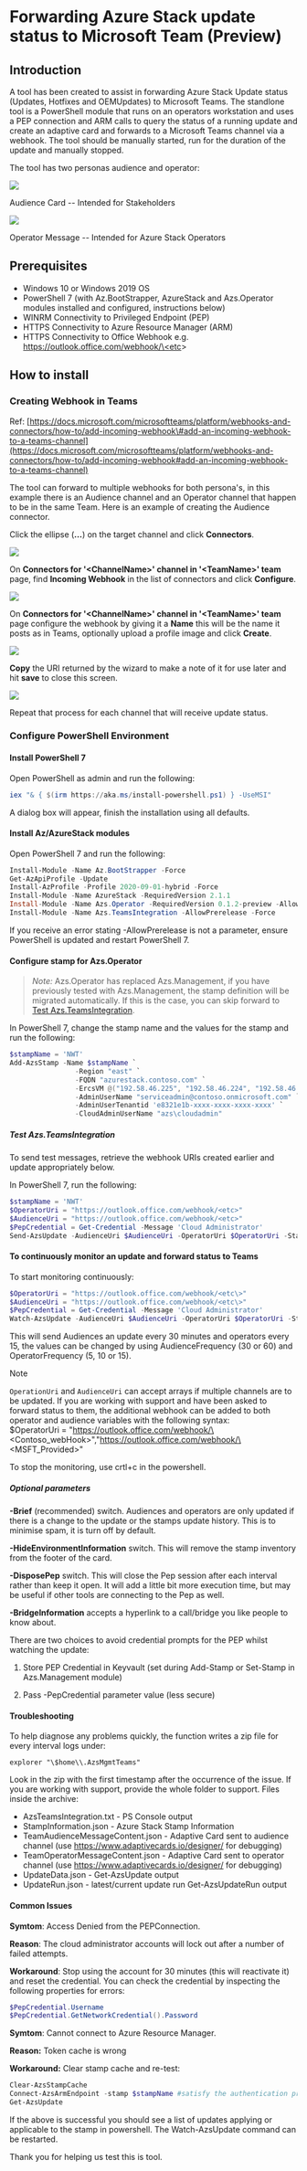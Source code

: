 # Forwarding Azure Stack update status to Microsoft Team (Preview)

## Introduction

A tool has been created to assist in forwarding Azure Stack Update status (Updates, Hotfixes and OEMUpdates) to Microsoft Teams. The standlone tool is a PowerShell module that runs on an operators workstation and uses a PEP connection and ARM calls to query the status of a running update and create an adaptive card and forwards to a Microsoft Teams channel via a webhook.  The tool should be manually started, run for the duration of the update and manually stopped.  

The tool has two personas audience and operator:

![](media/a0c07d8dd7f40f8e12d99329e919a942.png)

Audience Card -- Intended for Stakeholders

![](media/54c48a2674900954d706c95cb2c56917.png)

Operator Message -- Intended for Azure Stack Operators

## Prerequisites

-   Windows 10 or Windows 2019 OS 
-   PowerShell 7 (with Az.BootStrapper, AzureStack and Azs.Operator modules installed and configured, instructions below)
-   WINRM Connectivity to Privileged Endpoint (PEP)
-   HTTPS Connectivity to Azure Resource Manager (ARM)
-   HTTPS Connectivity to Office Webhook e.g. [https://outlook.office.com/webhook/\<etc](https://outlook.office.com/webhook/%3cetc)\>

## How to install

### Creating Webhook in Teams

Ref: [https://docs.microsoft.com/microsoftteams/platform/webhooks-and-connectors/how-to/add-incoming-webhook\#add-an-incoming-webhook-to-a-teams-channel](https://docs.microsoft.com/microsoftteams/platform/webhooks-and-connectors/how-to/add-incoming-webhook#add-an-incoming-webhook-to-a-teams-channel)

The tool can forward to multiple webhooks for both persona's, in this example there is an Audience channel and an Operator channel that happen to be in the same Team. Here is an example of creating the Audience connector.

Click the ellipse (**…**) on the target channel and click **Connectors**.

![](media/1e971e701619226feafc28ec5ad21865.png)

On **Connectors for '\<ChannelName\>' channel in '\<TeamName\>' team** page, find **Incoming Webhook** in the list of connectors and click **Configure**.

![](media/53208febdb3c76719d20f23c4314d2aa.png)

On **Connectors for '\<ChannelName\>' channel in '\<TeamName\>' team** page configure the webhook by giving it a **Name** this will be the name it posts as in Teams, optionally upload a profile image and click **Create**.

![](media/5ed3e976e65edd76f307812127b369cd.png)

**Copy** the URI returned by the wizard to make a note of it for use later and hit **save** to close this screen.

![](media/c3a10236767c535de590bcb757f696da.png)

Repeat that process for each channel that will receive update status.

### Configure PowerShell Environment

#### Install PowerShell 7

Open PowerShell as admin and run the following:

```powershell  
iex "& { $(irm https://aka.ms/install-powershell.ps1) } -UseMSI"
```

A dialog box will appear, finish the installation using all defaults.

#### Install Az/AzureStack modules

Open PowerShell 7 and run the following:

```powershell
Install-Module -Name Az.BootStrapper -Force
Get-AzApiProfile -Update
Install-AzProfile -Profile 2020-09-01-hybrid -Force
Install-Module -Name AzureStack -RequiredVersion 2.1.1
Install-Module -Name Azs.Operator -RequiredVersion 0.1.2-preview -AllowPrerelease -AllowClobber
Install-Module -Name Azs.TeamsIntegration -AllowPrerelease -Force
```

If you receive an error stating -AllowPrerelease is not a parameter, ensure PowerShell is updated and restart PowerShell 7.

#### Configure stamp for Azs.Operator

>   *Note:* Azs.Operator has replaced Azs.Management, if you have previously tested with Azs.Management, the stamp definition will be migrated automatically. If this is the case, you can skip forward to [Test Azs.TeamsIntegration](#_Test_Azs.TeamsIntegration).

In PowerShell 7, change the stamp name and the values for the stamp and run the following:

```powershell
$stampName = 'NWT'
Add-AzsStamp -Name $stampName `
                -Region "east" `
                -FQDN "azurestack.contoso.com" `
                -ErcsVM @("192.58.46.225", "192.58.46.224", "192.58.46.226") `
                -AdminUserName "serviceadmin@contoso.onmicrosoft.com" `
                -AdminUserTenantid 'e8321e1b-xxxx-xxxx-xxxx-xxxx' `
                -CloudAdminUserName "azs\cloudadmin"
```

##### Test Azs.TeamsIntegration

To send test messages, retrieve the webhook URIs created earlier and update appropriately below.

In PowerShell 7, run the following:

```powershell
$stampName = 'NWT'
$OperatorUri = "https://outlook.office.com/webhook/<etc>"
$AudienceUri = "https://outlook.office.com/webhook/<etc>"
$PepCredential = Get-Credential -Message 'Cloud Administrator'
Send-AzsUpdate -AudienceUri $AudienceUri -OperatorUri $OperatorUri -Stamp $stampName -PepCredential $PepCredential
```

#### To continuously monitor an update and forward status to Teams

To start monitoring continuously:

```powershell
$OperatorUri = "https://outlook.office.com/webhook/<etc\>"
$AudienceUri = "https://outlook.office.com/webhook/<etc\>"
$PepCredential = Get-Credential -Message 'Cloud Administrator'
Watch-AzsUpdate -AudienceUri $AudienceUri -OperatorUri $OperatorUri -Stamp $stampName -PepCredential $PepCredential
```

This will send Audiences an update every 30 minutes and operators every 15, the values can be changed by using AudienceFrequency (30 or 60) and OperatorFrequency (5, 10 or 15).

> [!NOTE]
> `OperationUri` and `AudienceUri` can accept arrays if multiple channels are to be updated.
> If you are working with support and have been asked to forward status to them, the additional webhook can be added to both operator and audience variables with the following 
> syntax:  
> $OperatorUri = "https://outlook.office.com/webhook/\<Contoso_webHook\>","https://outlook.office.com/webhook/\<MSFT_Provided\>"

To stop the monitoring, use crtl+c in the powershell.

##### Optional parameters

**-Brief** (recommended) switch. Audiences and operators are only updated if there is a change to the update or the stamps update history. This is to minimise spam, it is turn off by default.

**-HideEnvironmentInformation** switch. This will remove the stamp inventory from the footer of the card.

**-DisposePep** switch. This will close the Pep session after each interval rather than keep it open. It will add a little bit more execution time, but may be useful if other tools are connecting to the Pep as well.

**-BridgeInformation** accepts a hyperlink to a call/bridge you like people to know about.

There are two choices to avoid credential prompts for the PEP whilst watching the update:

1) Store PEP Credential in Keyvault (set during Add-Stamp or Set-Stamp in Azs.Management module)

2) Pass -PepCredential parameter value (less secure)

#### Troubleshooting

To help diagnose any problems quickly, the function writes a zip file for every interval logs under:

`explorer "\$home\\.AzsMgmtTeams"`

Look in the zip with the first timestamp after the occurrence of the issue.  If you are working with support, provide the whole folder to support.
Files inside the archive:
- AzsTeamsIntegration.txt - PS Console output
- StampInformation.json - Azure Stack Stamp Information
- TeamAudienceMessageContent.json - Adaptive Card sent to audience channel (use https://www.adaptivecards.io/designer/ for debugging)
- TeamOperatorMessageContent.json - Adaptive Card sent to operator channel (use https://www.adaptivecards.io/designer/ for debugging)
- UpdateData.json - Get-AzsUpdate output
- UpdateRun.json - latest/current update run Get-AzsUpdateRun output


#### Common Issues

**Symtom**: Access Denied from the PEPConnection.

**Reason**: The cloud administrator accounts will lock out after a number of failed attempts.

**Workaround**: Stop using the account for 30 minutes (this will reactivate it) and reset the credential. You can check the credential by inspecting the following properties for errors:

```powershell
$PepCredential.Username
$PepCredential.GetNetworkCredential().Password 
```

**Symtom**: Cannot connect to Azure Resource Manager.

**Reason:** Token cache is wrong

**Workaround:** Clear stamp cache and re-test:

```powershell
Clear-AzsStampCache
Connect-AzsArmEndpoint -stamp $stampName #satisfy the authentication prompt
Get-AzsUpdate
```

If the above is successful you should see a list of updates applying or applicable to the stamp in powershell. The Watch-AzsUpdate command can be restarted.

Thank you for helping us test this is tool.

